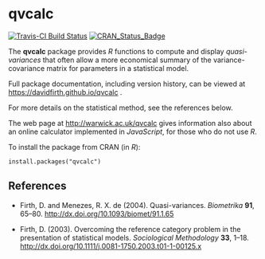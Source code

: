 # qvcalc

[![Travis-CI Build Status](https://travis-ci.org/DavidFirth/qvcalc.svg?branch=master)](https://travis-ci.org/DavidFirth/qvcalc)
[![CRAN_Status_Badge](http://www.r-pkg.org/badges/version/qvcalc)](https://cran.r-project.org/package=qvcalc)

The **qvcalc** package provides _R_ functions to compute and display *quasi-variances* that often allow a more economical 
summary of the variance-covariance matrix for parameters in a statistical model.

Full package documentation, including version history, can be viewed at https://davidfirth.github.io/qvcalc .

For more details on the statistical method, see the references below. 

The web page at http://warwick.ac.uk/qvcalc gives information 
also about an online calculator implemented in _JavaScript_, for those who do not use *R*.

To install the package from CRAN (in _R_):
```
install.packages("qvcalc")
```

## References

* Firth, D. and Menezes, R. X. de (2004). Quasi-variances. *Biometrika* **91**, 65–80.  http://dx.doi.org/10.1093/biomet/91.1.65

* Firth, D. (2003). Overcoming the reference category problem in the presentation of statistical models. *Sociological Methodology* **33**, 1–18.  http://dx.doi.org/10.1111/j.0081-1750.2003.t01-1-00125.x
  
